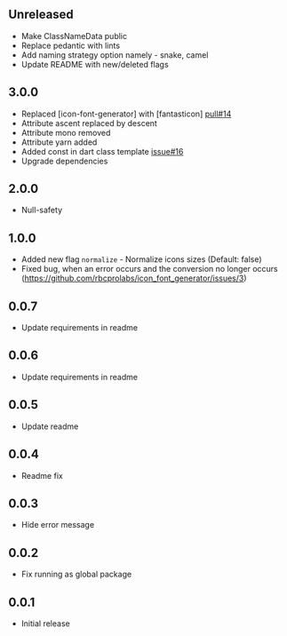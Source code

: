 ## Unreleased

- Make ClassNameData public
- Replace pedantic with lints
- Add naming strategy option namely - snake, camel
- Update README with new/deleted flags

## 3.0.0

* Replaced [icon-font-generator] with [fantasticon] [pull#14](https://github.com/rbcprolabs/icon_font_generator/pull/14)
* Attribute ascent replaced by descent
* Attribute mono removed
* Attribute yarn added
* Added const in dart class template [issue#16](https://github.com/rbcprolabs/icon_font_generator/issues/16)
* Upgrade dependencies

## 2.0.0

* Null-safety

## 1.0.0

* Added new flag `normalize` - Normalize icons sizes (Default: false) 
* Fixed bug, when an error occurs and the conversion no longer occurs (https://github.com/rbcprolabs/icon_font_generator/issues/3)

## 0.0.7

* Update requirements in readme


## 0.0.6

* Update requirements in readme

## 0.0.5

* Update readme

## 0.0.4

* Readme fix

## 0.0.3

* Hide error message

## 0.0.2

* Fix running as global package

## 0.0.1

* Initial release